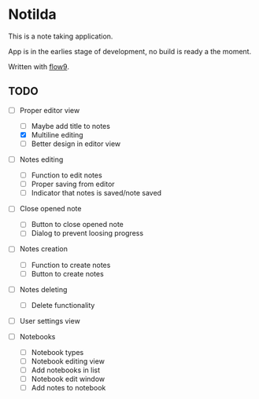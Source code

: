# Notilda

This is a note taking application.

App is in the earlies stage of development, no build is ready a the moment.

Written with [flow9](https://github.com/area9innovation/flow9).

## TODO

- [ ] Proper editor view

  - [ ] Maybe add title to notes
  - [x] Multiline editing
  - [ ] Better design in editor view

- [ ] Notes editing

  - [ ] Function to edit notes
  - [ ] Proper saving from editor
  - [ ] Indicator that notes is saved/note saved

- [ ] Close opened note

  - [ ] Button to close opened note
  - [ ] Dialog to prevent loosing progress

- [ ] Notes creation

  - [ ] Function to create notes
  - [ ] Button to create notes

- [ ] Notes deleting

  - [ ] Delete functionality

- [ ] User settings view

- [ ] Notebooks

  - [ ] Notebook types
  - [ ] Notebook editing view
  - [ ] Add notebooks in list
  - [ ] Notebook edit window
  - [ ] Add notes to notebook
